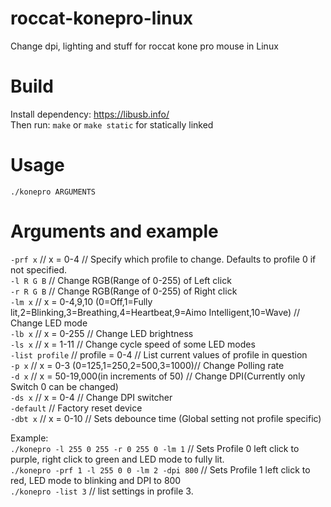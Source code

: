 # roccat-konepro-linux
Change dpi, lighting and stuff for roccat kone pro mouse in Linux
# Build
Install dependency: https://libusb.info/ \
Then run: `make` or `make static` for statically linked
# Usage
`./konepro ARGUMENTS`
# Arguments and example
`-prf x` // x = 0-4 // Specify which profile to change. Defaults to profile 0 if not specified.\
`-l R G B` // Change RGB(Range of 0-255) of Left click\
`-r R G B` // Change RGB(Range of 0-255) of Right click\
`-lm x` // x = 0-4,9,10 (0=Off,1=Fully lit,2=Blinking,3=Breathing,4=Heartbeat,9=Aimo Intelligent,10=Wave) // Change LED mode\
`-lb x` // x = 0-255 // Change LED brightness\
`-ls x` // x = 1-11 // Change cycle speed of some LED modes\
`-list profile` // profile = 0-4 // List current values of profile in question\
`-p x` // x = 0-3 (0=125,1=250,2=500,3=1000)// Change Polling rate\
`-d x` // x = 50-19,000(in increments of 50) // Change DPI(Currently only Switch 0 can be changed)\
`-ds x` // x = 0-4 // Change DPI switcher\
`-default` // Factory reset device\
`-dbt x` // x = 0-10 // Sets debounce time (Global setting not profile specific)

Example:\
`./konepro -l 255 0 255 -r 0 255 0 -lm 1` // Sets Profile 0 left click to purple, right click to green and LED mode to fully lit.\
`./konepro -prf 1 -l 255 0 0 -lm 2 -dpi 800` // Sets Profile 1 left click to red, LED mode to blinking and DPI to 800\
`./konepro -list 3` // list settings in profile 3.
